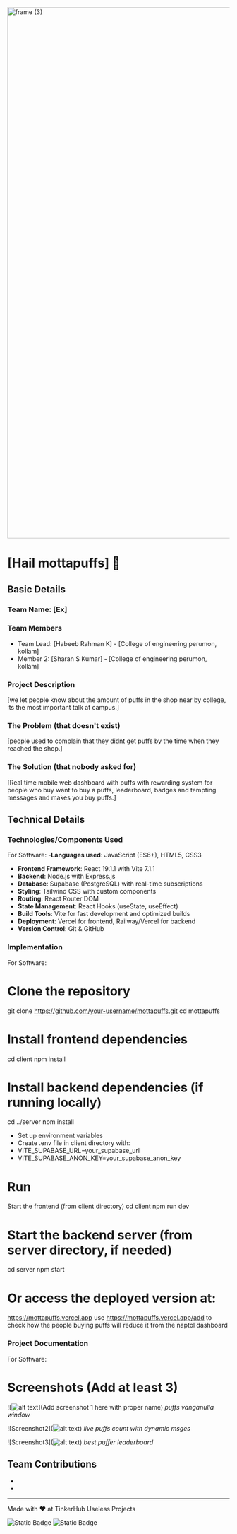 <img width="3188" height="1202" alt="frame (3)" src="https://github.com/user-attachments/assets/517ad8e9-ad22-457d-9538-a9e62d137cd7" />


# [Hail mottapuffs] 🎯


## Basic Details
### Team Name: [Ex]


### Team Members
- Team Lead: [Habeeb Rahman K] - [College of engineering perumon, kollam]
- Member 2: [Sharan S Kumar] - [College of engineering perumon, kollam]

### Project Description
[we let people know about the amount of puffs in the shop near by college, its the most important talk at campus.]

### The Problem (that doesn't exist)
[people used to complain that they didnt get puffs by the time when they reached the shop.] 

### The Solution (that nobody asked for)
[Real time mobile web dashboard with puffs with rewarding system for people who buy want to buy a puffs, leaderboard, badges and tempting messages and makes you buy puffs.]

## Technical Details
### Technologies/Components Used
For Software:
-**Languages used**: JavaScript (ES6+), HTML5, CSS3
- **Frontend Framework**: React 19.1.1 with Vite 7.1.1
- **Backend**: Node.js with Express.js
- **Database**: Supabase (PostgreSQL) with real-time subscriptions
- **Styling**: Tailwind CSS with custom components
- **Routing**: React Router DOM
- **State Management**: React Hooks (useState, useEffect)
- **Build Tools**: Vite for fast development and optimized builds
- **Deployment**: Vercel for frontend, Railway/Vercel for backend
- **Version Control**: Git & GitHub



### Implementation
For Software:
# Clone the repository
git clone https://github.com/your-username/mottapuffs.git
cd mottapuffs

# Install frontend dependencies
cd client
npm install

# Install backend dependencies (if running locally)
cd ../server
npm install

- Set up environment variables
- Create .env file in client directory with:
- VITE_SUPABASE_URL=your_supabase_url
- VITE_SUPABASE_ANON_KEY=your_supabase_anon_key



# Run

Start the frontend (from client directory)
cd client
npm run dev

# Start the backend server (from server directory, if needed)
cd server
npm start

# Or access the deployed version at:
 https://mottapuffs.vercel.app
use https://mottapuffs.vercel.app/add to check how the people buying puffs will reduce it from the naptol dashboard


### Project Documentation
For Software:

# Screenshots (Add at least 3)
![![alt text](image.png)](Add screenshot 1 here with proper name)
*puffs vanganulla window*

![Screenshot2](![alt text](image-1.png))
*live puffs count with dynamic msges*

![Screenshot3](![alt text](image-2.png))
*best puffer leaderboard*

## Team Contributions
- [Sharan]: [Design]
- [Habeeb]: [Devolopment]


---
Made with ❤️ at TinkerHub Useless Projects 

![Static Badge](https://img.shields.io/badge/TinkerHub-24?color=%23000000&link=https%3A%2F%2Fwww.tinkerhub.org%2F)
![Static Badge](https://img.shields.io/badge/UselessProjects--25-25?link=https%3A%2F%2Fwww.tinkerhub.org%2Fevents%2FQ2Q1TQKX6Q%2FUseless%2520Projects)



